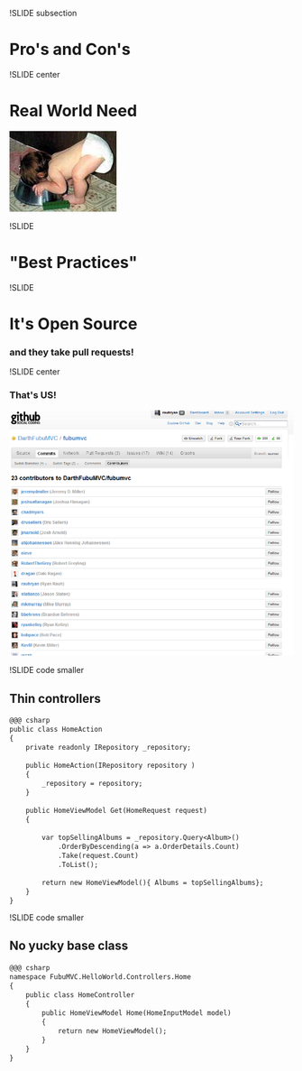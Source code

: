 !SLIDE subsection

# Pro's and Con's

!SLIDE center 

# Real World Need
![dogfood](eating_dog_food.jpg)

!SLIDE

# "Best Practices"
!SLIDE

# It's Open Source #
### and they take pull requests! ###

!SLIDE center

### That's US! ###
![github](github_contributors.png) 

!SLIDE  code smaller

## Thin controllers ##

    @@@ csharp
    public class HomeAction
    {
        private readonly IRepository _repository;

        public HomeAction(IRepository repository )
        {
            _repository = repository;
        }

        public HomeViewModel Get(HomeRequest request)
        {

            var topSellingAlbums = _repository.Query<Album>()
                .OrderByDescending(a => a.OrderDetails.Count)
                .Take(request.Count)
                .ToList();

            return new HomeViewModel(){ Albums = topSellingAlbums};
        }
    }

!SLIDE code smaller

## No yucky base class
	@@@ csharp
	namespace FubuMVC.HelloWorld.Controllers.Home
	{
	    public class HomeController
	    {
			public HomeViewModel Home(HomeInputModel model)
			{
			    return new HomeViewModel();
			}
	    }
	}
